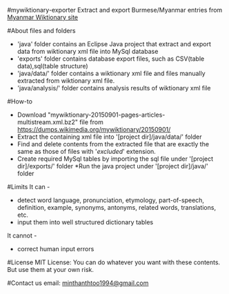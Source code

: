 #mywiktionary-exporter
Extract and export Burmese/Myanmar entries from [Myanmar Wiktionary site](http://my.wiktionary.org/)

#About files and folders
* 'java' folder contains an Eclipse Java project that extract and export data from wiktionary xml file into MySql database
* 'exports' folder contains database export files, such as CSV(table data),sql(table structure)
* 'java/data/' folder contains a wiktionary xml file and files manually extracted from wiktionary xml file.
* 'java/analysis/' folder contains analysis results of wiktionary xml file

#How-to
* Download "mywiktionary-20150901-pages-articles-multistream.xml.bz2" file from https://dumps.wikimedia.org/mywiktionary/20150901/
* Extract the containing xml file into '[project dir]/java/data/' folder
* Find and delete contents from the extracted file that are exactly the same as those of files with '_excluded_' extension.
* Create required MySql tables by importing the sql file under '[project dir]/exports/' folder
*Run the java project under '[project dir]/java/' folder

#Limits
It can -
* detect word language, pronunciation, etymology, part-of-speech, definition, example, synonyms, antonyms, related words, translations, etc.
* input them into well structured dictionary tables

It cannot -
* correct human input errors

#License
MIT License: You can do whatever you want with these contents. But use them at your own risk.

#Contact us
email: minthanthtoo1994@gmail.com
